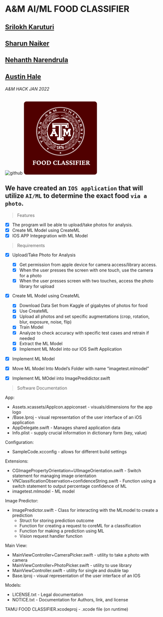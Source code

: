 # A&M AI/ML FOOD CLASSIFIER
## [Srilokh Karuturi](https://www.linkedin.com/in/srilokh-karuturi/)
## [Sharun Naiker](https://www.linkedin.com/in/sharun-naicker-17954a1a4/)
## [Nehanth Narendrula](https://www.linkedin.com/in/nehanth-narendrula-693a2b192/)
## [Austin Hale](https://www.linkedin.com/in/austin-hale-53940622b/)
###### A&M HACK JAN 2022

![github](https://myoctocat.com/assets/images/base-octocat.svg)
![logo](https://raw.githubusercontent.com/Nehanth/TAMU-FOOD-CLASSIFIER/a41feb07e76367070111845f971781b1e0d86598/App/Assets.xcassets/AppIcon.appiconset/Group%201-1.svg)

## We have created an `IOS application` that will utilize `AI/ML` to determine the exact food `via a photo`.

> Features
- [x] The program will be able to upload/take photos for analysis.
- [x] Create ML Model using CreateML
- [x] IOS APP Integegration with ML Model

> Requirements
- [x] Upload/Take Photo for Analysis
  - [x] Get permission from apple device for camera access/library access.
  - [x] When the user presses the screen with one touch, use the camera for a photo 
  - [x] When the user presses screen with two touches, access the photo library for upload 
- [x] Create ML Model using CreateML
  - [x] Download Data Set from Kaggle of gigabytes of photos for food
  - [x] Use CreateML
   - [x] Upload all photos and set specific augmentations (crop, rotation, blur, exposure, noise, flip)
   - [x] Train Model
   - [x] Analyze to check accuracy with specific test cases and retrain if needed
   - [x] Extract the ML Model
   - [x] Implement ML Model into our IOS Swift Application    
- [x] Implement ML Model
 - [x] Move ML Model Into Model’s Folder with name “imagetest.mlmodel” 
 - [x] Implement ML MOdel into ImagePredidictor.swift


> Software Documentation 

App:
 - Assets.xcassets/AppIcon.appiconset -  visuals/dimensions for the app logo
 - /Base.lproj - visual representation of the user interface of an iOS application
 - AppDelegate.swift - Manages shared application data
 - Info.plist - supply crucial information in dictionary form (key, value)

Configuration:
 - SampleCode.xcconfig - allows for different build settings
 
Extensions:
 - CGImagePropertyOrientation+UIImageOrientation.swift - Switch statement for managing image orientation
 - VNClassificationObservation+confidenceString.swift - Function using a switch statement to output percentage confidence of ML
 - imagetest.mlmodel - ML model

Image Predictor:
 - ImagePredictor.swift - Class for interacting with the MLmodel to create a prediction
    - Struct for storing prediction outcome
    - Function for creating a request to coreML for a classification
    - Function for making a prediction using ML
    - Vision request handler function

Main View:
 - MainViewController+CameraPicker.swift - utility to take a photo with camera
 - MainViewController+PhotoPicker.swift - utility to use library
 - MainViewController.swift - utility for single and double tap
 - Base.lproj - visual representation of the user interface of an IOS

Models:
 - LICENSE.txt - Legal documentation
 - NOTICE.txt - Documentation for Authors, link, and license
 
TAMU FOOD CLASSIFIER.xcodeproj - .xcode file (on runtime)
